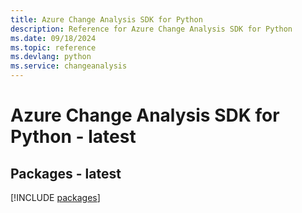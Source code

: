 ```yaml
---
title: Azure Change Analysis SDK for Python
description: Reference for Azure Change Analysis SDK for Python
ms.date: 09/18/2024
ms.topic: reference
ms.devlang: python
ms.service: changeanalysis
---
```

# Azure Change Analysis SDK for Python - latest
## Packages - latest
[!INCLUDE [packages](change-analysis-index.md)]